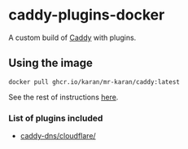 # caddy-plugins-docker

A custom build of [Caddy](https://caddyserver.com/) with plugins.

## Using the image

`docker pull ghcr.io/karan/mr-karan/caddy:latest`

See the rest of instructions [here](https://registry.hub.docker.com/_/caddy).

### List of plugins included

- [caddy-dns/cloudflare/](https://github.com/caddy-dns/cloudflare/)
